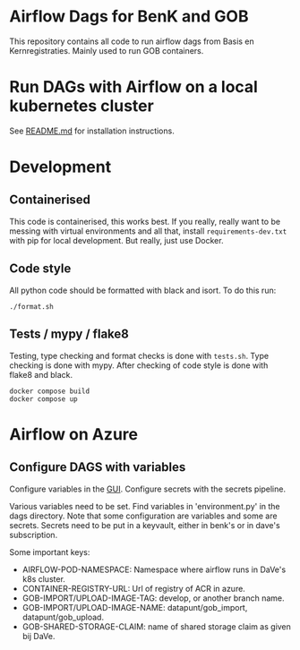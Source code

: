 # Airflow Dags for BenK and GOB

This repository contains all code to run airflow dags from Basis en 
Kernregistraties. Mainly used to run GOB containers.

# Run DAGs with Airflow on a local kubernetes cluster

See [README.md](airflow-local/README.md) for installation instructions.

# Development

## Containerised
This code is containerised, this works best. If you really, really want to be messing with virtual environments and
all that, install `requirements-dev.txt` with pip for local development.
But really, just use Docker.

## Code style

All python code should be formatted with black and isort. To do this run:

```shell
./format.sh
```

## Tests / mypy / flake8

Testing, type checking and format checks is done with `tests.sh`.
Type checking is done with mypy.
After checking of code style is done with flake8 and black.

```shell
docker compose build
docker compose up
```

# Airflow on Azure

## Configure DAGS with variables

Configure variables in the [GUI](https://airflow-benkbbn1.dave-o.azure.amsterdam.nl/variable/list/).
Configure secrets with the secrets pipeline.

Various variables need to be set.
Find variables in 'environment.py' in the dags directory.
Note that some configuration are variables and some are secrets.
Secrets need to be put in a keyvault, either in benk's or in dave's subscription.

Some important keys:
- AIRFLOW-POD-NAMESPACE: Namespace where airflow runs in DaVe's k8s cluster.
- CONTAINER-REGISTRY-URL: Url of registry of ACR in azure.
- GOB-IMPORT/UPLOAD-IMAGE-TAG: develop, or another branch name.
- GOB-IMPORT/UPLOAD-IMAGE-NAME: datapunt/gob_import, datapunt/gob_upload.
- GOB-SHARED-STORAGE-CLAIM: name of shared storage claim as given bij DaVe.
